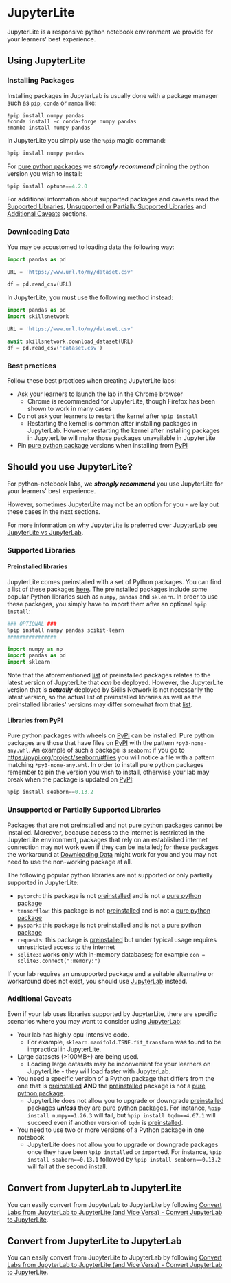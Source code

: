 # JupyterLite

JupyterLite is a responsive python notebook environment we provide for your learners' best experience.

## Using JupyterLite

### Installing Packages

Installing packages in JupyterLab is usually done with a package manager such as `pip`, `conda` or `mamba` like:

```
!pip install numpy pandas
!conda install -c conda-forge numpy pandas
!mamba install numpy pandas
```

In JupyterLite you simply use the `%pip` magic command:

```python
%pip install numpy pandas
```

For [pure python packages](#libraries-from-pypi) we ***strongly recommend*** pinning the python version you wish to install:
```python
%pip install optuna==4.2.0
```

For additional information about supported packages and caveats read the [Supported Libraries](#supported-libraries), [Unsupported or Partially Supported Libraries](#unsupported-or-partially-supported-libraries) and [Additional Caveats](#additional-caveats) sections.

### Downloading Data

You may be accustomed to loading data the following way:

```python
import pandas as pd

URL = 'https://www.url.to/my/dataset.csv'

df = pd.read_csv(URL)
```

In JupyterLite, you must use the following method instead:

```python
import pandas as pd
import skillsnetwork

URL = 'https://www.url.to/my/dataset.csv'

await skillsnetwork.download_dataset(URL)
df = pd.read_csv('dataset.csv')
```

### Best practices

Follow these best practices when creating JupyterLite labs:

 - Ask your learners to launch the lab in the Chrome browser
   - Chrome is recommended for JupyterLite, though Firefox has been shown to work in many cases
 - Do not ask your learners to restart the kernel after `%pip install`
   - Restarting the kernel is common after installing packages in JupyterLab. However, restarting the kernel after installing packages in JupyterLite will make those packages unavailable in JupyterLite
 - Pin [pure python package](#libraries-from-pypi) versions when installing from [PyPI](https://pypi.org/)


## Should you use JupyterLite?

For python-notebook labs, we ***strongly recommend*** you use JupyterLite for your learners' best experience.

However, sometimes JupyterLite may not be an option for you - we lay out these cases in the next sections.

For more information on why JupyterLite is preferred over JupyterLab see [JupyterLite vs JupyterLab](../jupyterlite-vs-jupyterlab).

<!-- ### Supported libraries

Many popular python science libraries are compadible with JupyterLite:
 - `numpy`
 - `sklearn`
 - `scipy`
 - `pandas`
 - `matplotlib`
 - `plotly`
 - `seaborn`
 - And many more -->


### Supported Libraries

#### Preinstalled libraries
JupyterLite comes preinstalled with a set of Python packages. You can find a list of these packages [here](https://pyodide.org/en/latest/usage/packages-in-pyodide.html). The preinstalled packages include some popular Python libraries such as `numpy`, `pandas` and `sklearn`. In order to use these packages, you simply have to import them after an optional `%pip install`:
```python
### OPTIONAL ###
%pip install numpy pandas scikit-learn
################

import numpy as np
import pandas as pd
import sklearn
```

Note that the aforementioned [list](https://pyodide.org/en/latest/usage/packages-in-pyodide.html) of preinstalled packages relates to the latest version of JupyterLite that ***can*** be deployed. However, the JupyterLite version that is ***actually*** deployed by Skills Network is not necessarily the latest version, so the actual list of preinstalled libraries as well as the preinstalled libraries' versions may differ somewhat from that [list](https://pyodide.org/en/latest/usage/packages-in-pyodide.html).

#### Libraries from PyPI
Pure python packages with wheels on [PyPI](https://pypi.org/) can be installed. Pure python packages are those that have files on [PyPI](https://pypi.org/) with the pattern `*py3-none-any.whl`. An example of such a package is `seaborn`: if you go to https://pypi.org/project/seaborn/#files you will notice a file with a pattern matching `*py3-none-any.whl`. In order to install pure python packages remember to pin the version you wish to install, otherwise your lab may break when the package is updated on [PyPI](https://pypi.org/):
```python
%pip install seaborn==0.13.2
```

### Unsupported or Partially Supported Libraries

Packages that are not [preinstalled](#preinstalled-libraries) and not [pure python packages](#libraries-from-pypi) cannot be installed. Moreover, because access to the internet is restricted in the JupyterLite environment, packages that rely on an established internet connection may not work even if they can be installed; for these packages the workaround at [Downloading Data](#downloading-data) might work for you and you may not need to use the non-working package at all. 

The following popular python libraries are not supported or only partially supported in JupyterLite:


 - `pytorch`: this package is not [preinstalled](#preinstalled-libraries) and is not a [pure python package](#libraries-from-pypi)
 - `tensorflow`: this package is not [preinstalled](#preinstalled-libraries) and is not a [pure python package](#libraries-from-pypi)
 - `pyspark`: this package is not [preinstalled](#preinstalled-libraries) and is not a [pure python package](#libraries-from-pypi)
 - `requests`: this package is [preinstalled](#preinstalled-libraries) but under typical usage requires unrestricted access to the internet
 - `sqlite3`: works only with in-memory databases; for example `con = sqlite3.connect(":memory:")`

If your lab requires an unsupported package and a suitable alternative or workaround does not exist, you should use [JupyterLab](./jupyterlab) instead.

### Additional Caveats

Even if your lab uses libraries supported by JupyterLite, there are specific scenarios where you may want to consider using [JupyterLab](./jupyterlab):

 - Your lab has highly cpu-intensive code.
   - For example, `sklearn.manifold.TSNE.fit_transform` was found to be impractical in JupyterLite.
 - Large datasets (>100MB+) are being used.
   - Loading large datasets may be inconvenient for your learners on JupyterLite - they will load faster with JupyterLab.
 - You need a specific version of a Python package that differs from the one that is [preinstalled](#preinstalled-libraries) **AND** the [preinstalled](#preinstalled-libraries) package is not a [pure python package](#libraries-from-pypi).
   - JupyterLite does not allow you to upgrade or downgrade [preinstalled](#preinstalled-libraries) packages ***unless*** they are [pure python packages](#libraries-from-pypi). For instance, `%pip install numpy==1.26.3` will fail, but `%pip install tqdm==4.67.1` will succeed even if another version of `tqdm` is [preinstalled](#preinstalled-libraries).
 - You need to use two or more versions of a Python package in one notebook
   - JupyterLite does not allow you to upgrade or downgrade packages once they have been `%pip install`ed or `import`ed. For instance, `%pip install seaborn==0.13.1` followed by `%pip install seaborn==0.13.2` will fail at the second install.

## Convert from JupyterLab to JupyterLite

You can easily convert from JupyterLab to JupyterLite by following [Convert Labs from JupyterLab to JupyterLite (and Vice Versa) - Convert JupyterLab to JupyterLite](../convert-between-jupyterlab-and-jupyterlite#convert-jupyterlab-to-jupyterlite).

## Convert from JupyterLite to JupyterLab

You can easily convert from JupyterLite to JupyterLab by following [Convert Labs from JupyterLab to JupyterLite (and Vice Versa) - Convert JupyterLab to JupyterLite](../convert-between-jupyterlab-and-jupyterlite#convert-jupyterlite-to-jupyterlab).
